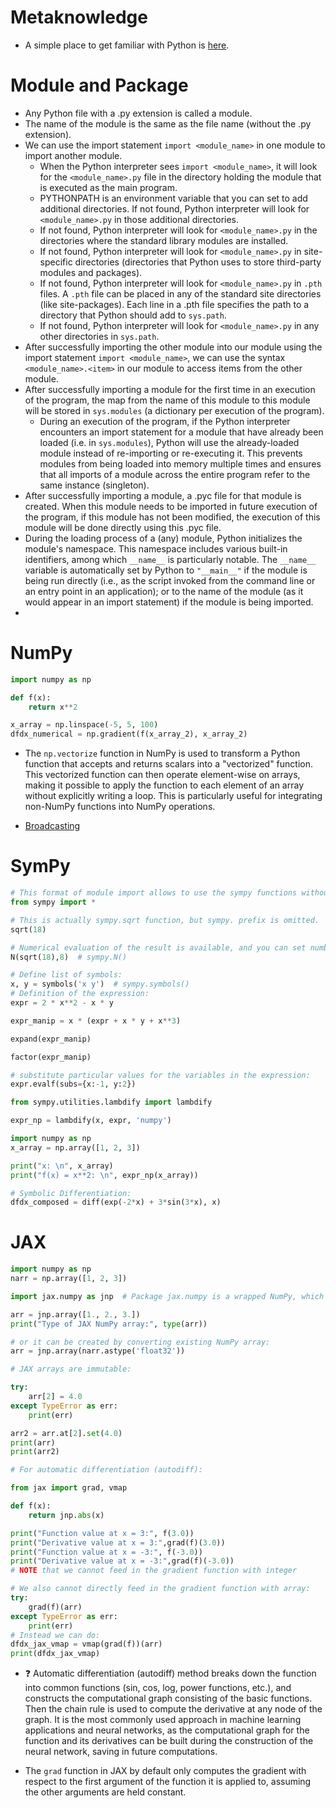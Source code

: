 # Metaknowledge

- A simple place to get familiar with Python is [here](https://www.learnpython.org/).

# Module and Package

- Any Python file with a .py extension is called a module.
- The name of the module is the same as the file name (without the .py extension).
- We can use the import statement `import <module_name>` in one module to import another module.
  - When the Python interpreter sees `import <module_name>`, it will look for the `<module_name>.py` file in the directory holding the module that is executed as the main program.
  - PYTHONPATH is an environment variable that you can set to add additional directories. If not found, Python interpreter will look for `<module_name>.py` in those additional directories.
  - If not found, Python interpreter will look for `<module_name>.py` in the directories where the standard library modules are installed.
  - If not found, Python interpreter will look for `<module_name>.py` in site-specific directories (directories that Python uses to store third-party modules and packages).
  - If not found, Python interpreter will look for `<module_name>.py` in `.pth` files. A `.pth` file can be placed in any of the standard site directories (like site-packages). Each line in a .pth file specifies the path to a directory that Python should add to `sys.path`.
  - If not found, Python interpreter will look for `<module_name>.py` in any other directories in `sys.path`.
- After successfully importing the other module into our module using the import statement `import <module_name>`, we can use the syntax `<module_name>.<item>` in our module to access items from the other module.
- After successfully importing a module for the first time in an execution of the program, the map from the name of this module to this module will be stored in `sys.modules` (a dictionary per execution of the program).
  - During an execution of the program, if the Python interpreter encounters an import statement for a module that have already been loaded (i.e. in `sys.modules`), Python will use the already-loaded module instead of re-importing or re-executing it. This prevents modules from being loaded into memory multiple times and ensures that all imports of a module across the entire program refer to the same instance (singleton).
- After successfully importing a module, a .pyc file for that module is created. When this module needs to be imported in future execution of the program, if this module has not been modified, the execution of this module will be done directly using this .pyc file.
- During the loading process of a (any) module, Python initializes the module's namespace. This namespace includes various built-in identifiers, among which `__name__` is particularly notable. The `__name__` variable is automatically set by Python to `"__main__"` if the module is being run directly (i.e., as the script invoked from the command line or an entry point in an application); or to the name of the module (as it would appear in an import statement) if the module is being imported.
- 

# NumPy

```python
import numpy as np

def f(x):
    return x**2

x_array = np.linspace(-5, 5, 100)
dfdx_numerical = np.gradient(f(x_array_2), x_array_2)
```

- The `np.vectorize` function in NumPy is used to transform a Python function that accepts and returns scalars into a "vectorized" function. This vectorized function can then operate element-wise on arrays, making it possible to apply the function to each element of an array without explicitly writing a loop. This is particularly useful for integrating non-NumPy functions into NumPy operations.

- [Broadcasting](https://numpy.org/doc/stable/user/basics.broadcasting.html#:~:text=The%20term%20broadcasting%20describes%20how,that%20they%20have%20compatible%20shapes.)

# SymPy

```python
# This format of module import allows to use the sympy functions without sympy. prefix.
from sympy import *

# This is actually sympy.sqrt function, but sympy. prefix is omitted.
sqrt(18)

# Numerical evaluation of the result is available, and you can set number of the digits to show in the approximated output
N(sqrt(18),8)  # sympy.N()

# Define list of symbols:
x, y = symbols('x y')  # sympy.symbols()
# Definition of the expression:
expr = 2 * x**2 - x * y

expr_manip = x * (expr + x * y + x**3)

expand(expr_manip)

factor(expr_manip)

# substitute particular values for the variables in the expression:
expr.evalf(subs={x:-1, y:2})

from sympy.utilities.lambdify import lambdify

expr_np = lambdify(x, expr, 'numpy')

import numpy as np
x_array = np.array([1, 2, 3])

print("x: \n", x_array)
print("f(x) = x**2: \n", expr_np(x_array))

# Symbolic Differentiation:
dfdx_composed = diff(exp(-2*x) + 3*sin(3*x), x)
```

# JAX

```python
import numpy as np
narr = np.array([1, 2, 3])

import jax.numpy as jnp  # Package jax.numpy is a wrapped NumPy, which pretty much replaces NumPy when JAX is used

arr = jnp.array([1., 2., 3.])
print("Type of JAX NumPy array:", type(arr))

# or it can be created by converting existing NumPy array:
arr = jnp.array(narr.astype('float32'))

# JAX arrays are immutable:

try:
    arr[2] = 4.0
except TypeError as err:
    print(err)

arr2 = arr.at[2].set(4.0)
print(arr)
print(arr2)

# For automatic differentiation (autodiff):

from jax import grad, vmap

def f(x):
    return jnp.abs(x)

print("Function value at x = 3:", f(3.0))
print("Derivative value at x = 3:",grad(f)(3.0))
print("Function value at x = -3:", f(-3.0))
print("Derivative value at x = -3:",grad(f)(-3.0))
# NOTE that we cannot feed in the gradient function with integer

# We also cannot directly feed in the gradient function with array:
try:
    grad(f)(arr)
except TypeError as err:
    print(err)
# Instead we can do:
dfdx_jax_vmap = vmap(grad(f))(arr)
print(dfdx_jax_vmap)
```
- ❓ Automatic differentiation (autodiff) method breaks down the function into common functions (sin, cos, log, power functions, etc.), and constructs the computational graph consisting of the basic functions. Then the chain rule is used to compute the derivative at any node of the graph. It is the most commonly used approach in machine learning applications and neural networks, as the computational graph for the function and its derivatives can be built during the construction of the neural network, saving in future computations.

- The `grad` function in JAX by default only computes the gradient with respect to the first argument of the function it is applied to, assuming the other arguments are held constant.
